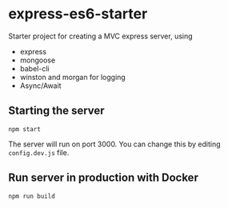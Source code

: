 # express-es6-starter

Starter project for creating a MVC express server, using

+ express
+ mongoose
+ babel-cli
+ winston and morgan for logging
+ Async/Await


## Starting the server

```
npm start
```

The server will run on port 3000. You can change this by editing `config.dev.js` file.

## Run server in production with Docker

```
npm run build
```
